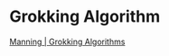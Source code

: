 # Grokking Algorithm

[Manning | Grokking Algorithms](https://www.manning.com/books/grokking-algorithms)